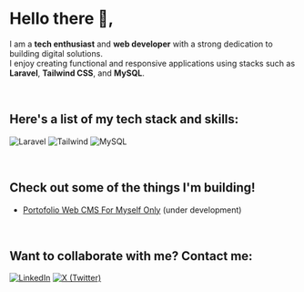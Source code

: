 
# Hello there 👋,

I am a **tech enthusiast** and **web developer** with a strong dedication to building digital solutions.  
I enjoy creating functional and responsive applications using stacks such as  
**Laravel**, **Tailwind CSS**, and **MySQL**.

<br>

## Here's a list of my tech stack and skills:

![Laravel](https://img.shields.io/badge/-Laravel-red?style=for-the-badge)
![Tailwind](https://img.shields.io/badge/-Tailwind-blue?style=for-the-badge)
![MySQL](https://img.shields.io/badge/-mysql-white?style=for-the-badge)

<br>

## Check out some of the things I'm building!

- [Portofolio Web CMS For Myself Only](https://github.com/agilhz/portfolio-web-agil) (under development)

<br>

## Want to collaborate with me? Contact me:

[![LinkedIn](https://cdn3.iconfinder.com/data/icons/social-media-chamfered-corner/154/linkedin-48.png)](https://www.linkedin.com/in/agil-haubi-zikri-a4b202192/)
[![X (Twitter)](https://cdn3.iconfinder.com/data/icons/social-media-chamfered-corner/154/twitter-48.png)](https://x.com/agil_hz)

<!--
**agilhz/agilhz** is a ✨ _special_ ✨ repository because its `README.md` (this file) appears on your GitHub profile.

Here are some ideas to get you started:

- 🔭 I’m currently working on ...
- 🌱 I’m currently learning ...
- 👯 I’m looking to collaborate on ...
- 🤔 I’m looking for help with ...
- 💬 Ask me about ...
- 📫 How to reach me: ...
- 😄 Pronouns: ...
- ⚡ Fun fact: ...
-->
